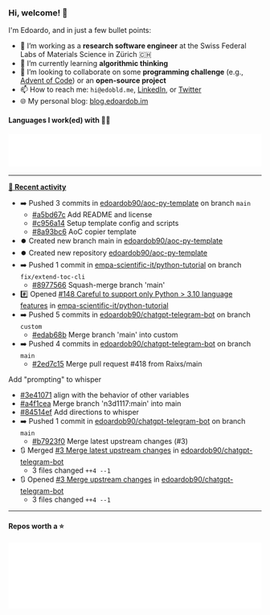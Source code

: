 ### Hi, welcome! 👋 

I'm Edoardo, and in just a few bullet points:

- 🔭 I’m working as a **research software engineer** at the Swiss Federal Labs of Materials Science in Zürich 🇨🇭
- 🌱 I’m currently learning **algorithmic thinking**
- 👯 I’m looking to collaborate on some **programming challenge** (e.g., [Advent of Code](https://github.com/edoardob90/aoc2022)) or an **open-source project**
- 📫 How to reach me: `hi@edobld.me`, [LinkedIn](https://linkedin.com/in/edobld), or [Twitter](https://twitter.com/edobld)
- 🌐 My personal blog: [blog.edoardob.im](https://blog.edoardob.im)

#### Languages I work(ed) with 👨‍💻

<img src="https://github.com/edoardob90/edoardob90/blob/main/.cache/languages.svg">

---

**[📰 Recent activity](https://github.com/edoardob90)**
* ➡️ Pushed 3 commits in [edoardob90/aoc-py-template](https://github.com/edoardob90/aoc-py-template) on branch `main`
  * [#a5bd67c](https://github.com/edoardob90/aoc-py-template/commit/a5bd67c) Add README and license
  * [#c956a14](https://github.com/edoardob90/aoc-py-template/commit/c956a14) Setup template config and scripts
  * [#8a93bc6](https://github.com/edoardob90/aoc-py-template/commit/8a93bc6) AoC copier template
* ⏺️ Created new branch main in [edoardob90/aoc-py-template](https://github.com/edoardob90/aoc-py-template)
* ⏺️ Created new repository  [edoardob90/aoc-py-template](https://github.com/edoardob90/aoc-py-template)
* ➡️ Pushed 1 commit in [empa-scientific-it/python-tutorial](https://github.com/empa-scientific-it/python-tutorial) on branch `fix/extend-toc-cli`
  * [#8977566](https://github.com/empa-scientific-it/python-tutorial/commit/8977566) Squash-merge branch &#39;main&#39;
* #️⃣ Opened [#148 Careful to support only Python &gt; 3.10 language features](https://github.com/empa-scientific-it/python-tutorial/issues/148) in [empa-scientific-it/python-tutorial](https://github.com/empa-scientific-it/python-tutorial)
* ➡️ Pushed 5 commits in [edoardob90/chatgpt-telegram-bot](https://github.com/edoardob90/chatgpt-telegram-bot) on branch `custom`
  * [#edab68b](https://github.com/edoardob90/chatgpt-telegram-bot/commit/edab68b) Merge branch &#39;main&#39; into custom
* ➡️ Pushed 4 commits in [edoardob90/chatgpt-telegram-bot](https://github.com/edoardob90/chatgpt-telegram-bot) on branch `main`
  * [#2ed7c15](https://github.com/edoardob90/chatgpt-telegram-bot/commit/2ed7c15) Merge pull request #418 from Raixs/main

Add &#34;prompting&#34; to whisper
  * [#3e41071](https://github.com/edoardob90/chatgpt-telegram-bot/commit/3e41071) align with the behavior of other variables
  * [#a4f1cea](https://github.com/edoardob90/chatgpt-telegram-bot/commit/a4f1cea) Merge branch &#39;n3d1117:main&#39; into main
  * [#84514ef](https://github.com/edoardob90/chatgpt-telegram-bot/commit/84514ef) Add directions to whisper
* ➡️ Pushed 1 commit in [edoardob90/chatgpt-telegram-bot](https://github.com/edoardob90/chatgpt-telegram-bot) on branch `main`
  * [#b7923f0](https://github.com/edoardob90/chatgpt-telegram-bot/commit/b7923f0) Merge latest upstream changes (#3)
* 🔃 Merged [#3 Merge latest upstream changes](https://github.com/edoardob90/chatgpt-telegram-bot/pull/3) in [edoardob90/chatgpt-telegram-bot](https://github.com/edoardob90/chatgpt-telegram-bot)
  * 3 files changed `++4 --1`
* 🔃 Opened [#3 Merge upstream changes](https://github.com/edoardob90/chatgpt-telegram-bot/pull/3) in [edoardob90/chatgpt-telegram-bot](https://github.com/edoardob90/chatgpt-telegram-bot)
  * 3 files changed `++4 --1`


---

#### Repos worth a ⭐

<img src="https://github.com/edoardob90/edoardob90/blob/main/.cache/stars.svg">

<!--
- ⚡ Fun fact: ...
- 🤔 I’m looking for help with ...
- 💬 Ask me about ...
-->
